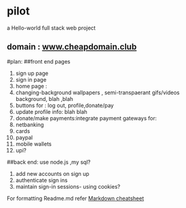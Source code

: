 # pilot
a Hello-world full stack web project 
## domain : www.cheapdomain.club ##

#plan:
##front end pages 
1. sign up page   
2. sign in page  
3. home page :
 1. changing-background wallpapers , semi-transpaerant gifs/videos background, blah ,blah
 2. buttons for : log out, profile,donate/pay  
3. update profile info: blah blah  
4. donate/make payments:integrate payment gateways for:  
  1. netbanking  
  2. cards  
  3. paypal  
  4. mobile wallets  
  5. upi?  
    
##back end: use node.js ,my sql?  
1. add new accounts on sign up  
2. authenticate sign ins  
3. maintain sign-in sessions- using cookies?  


For formatting Readme.md refer [Markdown cheatsheet](https://github.com/tchapi/markdown-cheatsheet/blob/master/README.md)